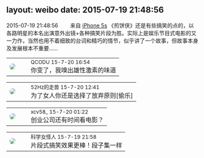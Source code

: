 layout: weibo
date: 2015-07-19 21:48:56
---
<meta name="referrer" content="no-referrer" />

2015-07-19 21:48:56  &nbsp;&nbsp;&nbsp;&nbsp;&nbsp;&nbsp; 来自 <a href="sinaweibo://customweibosource" rel="nofollow">iPhone 5s</a>
《煎饼侠》还是有些搞笑的点的，以各路明星的本名出演意外出镜+各种搞笑片段为胜。实际上是娱乐节目式电影的又一力作，当然也用不着细致的台词和精巧的情节，似乎讲了一个故事，但故事本身及发展根本不重要…… ​​​

<table style="width: 100%;">
  <tr>
    <td style="width: 40px;"><img style="border-radius:50%" src="https://tvax1.sinaimg.cn/crop.0.0.512.512.50/6b69631dly8g0l3egwcbcj20e80e8dfu.jpg?KID=imgbed,tva&Expires=1624464466&ssig=VbEMmaou7O"></td>
    <td colspan="2"><small>QCODU 15-7-20 16:54</small><br/>你变了，我嗅出雄性激素的味道</td>
  </tr>
</table>

<table style="width: 100%;">
  <tr>
    <td style="width: 40px;"><img style="border-radius:50%" src="https://tva4.sinaimg.cn/crop.0.0.180.180.50/8beaf773jw1e8qgp5bmzyj2050050aa8.jpg?KID=imgbed,tva&Expires=1624464466&ssig=jy9DtcDTgI"></td>
    <td colspan="2"><small>52Hz的走兽 15-7-20 12:41</small><br/>为了女人你还是选择了放弃原则[偷乐]</td>
  </tr>
</table>

<table style="width: 100%;">
  <tr>
    <td style="width: 40px;"><img style="border-radius:50%" src="https://tva3.sinaimg.cn/crop.0.0.1242.1242.50/801f7e9ajw8f3peekcgoqj20yi0yidg9.jpg?KID=imgbed,tva&Expires=1624464466&ssig=S2rkwzD5sg"></td>
    <td colspan="2"><small>xcv58_ 15-7-20 01:22</small><br/>创业公司还有时间看电影？</td>
  </tr>
</table>

<table style="width: 100%;">
  <tr>
    <td style="width: 40px;"><img style="border-radius:50%" src="https://tva2.sinaimg.cn/crop.21.2.414.414.50/6c241735jw8eqy81jjm5oj20c80bo3yp.jpg?KID=imgbed,tva&Expires=1624464466&ssig=bwqn3TTwUh"></td>
    <td colspan="2"><small>科学女怪人 15-7-19 21:58</small><br/>片段式搞笑效果更棒！段子集一样</td>
  </tr>
</table>
